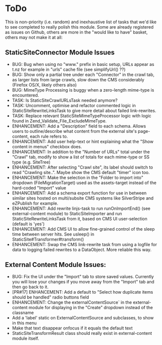 # ToDo

This is non-priority (i.e. random) and inexhaustive list of tasks that we'd like to see completed to really polish this module.
Some are already registered as issues on Github, others are more in the "would like to have" basket, others may not make it at all:

## StaticSiteConnector Module Issues

* BUG: Bug when using no "www." prefix in basic setup, URLs appear as t.nz for example in "urls" cache file (see simplifyUrl() ??)
* BUG: Show only a partial tree under each "Connector" in the crawl tab, as larger lists from large crawls, slow down the CMS considerably (Firefox OS/X, likely others also)
* BUG: MimeType Processing is buggy when a zero-length mime-type is encountered.
* TASK: Is StaticSiteCrawlURLsTask needed anymore?
* TASK: Uncomment, optimise and refactor commented logic in StaticSiteRewriteLinksTask to give more detail about failed link-rewrites.
* TASK: Replace relevant StaticSiteMimeTypeProcessor logic with logic found in Zend_Validate_File_ExcludeMimeType.
* ENHANCEMENT: Add a "Description" field to each schema. Allows users to outline/describe what content from the external site's page-content, each rule refers to.
* ENHANCEMENT: Add user help-text or hint explaining what the "Show content in menus" checkbox does.
* ENHANCEMENT: In addition to the "Number of URLs" total under the "Crawl" tab, modify to show a list of totals for each mime-type or SS type (e.g. SiteTree)
* ENHANCEMENT: After selecting "Crawl site", its label should switch to read "Crawling site..". Maybe show the CMS default "timer" icon too.
* ENHANCEMENT: Make the selection in the "Folder to import into" dropdown (FileMigrationTarget) used as the assets-target instead of the hard-coded "Import" value
* ENHANCEMENT: Add a schema export function for use in between similar sites hosted on multi/subsite CMS systems like SilverStripe and eZPublish for example.
* ENHANCEMENT: Add rewrite linjs-task to run runOnImportEnd() (see external-content module) to StaticSiteImporter and run StaticSiteRewriteLinksTask from it, based on CMS UI user-selection (default is 'yes')
* ENHANCEMENT: Add CMS UI to allow fine-grained control of the sleep time between server hits. See usleep() in StaticSite#Transformer#transform()
* ENHANCEMENT: Swap the CMS link-rewrite task from using a logfile for data to logging failed rewrites to a DataObject. More reliable this way.

## External Content Module Issues:

* BUG: Fix the UI under the "Import" tab to store saved values. Currently you will lose your changes if you move away from the "Import" tab and then go back to it.
* [PR#17] ENHANCEMENT: Add a default to "Select how duplicate items should be handled" radio buttons field
* ENHANCEMENT: Change the externalContentSource` in the external-content module for displaying in the "Create" dropdown instead of the classname
 * Add a 'label' static on ExternalContentSource and subclasses, to show in this menu
 * Make that text disappear onfocus if it equals the default text
* StaticSiteTransformResult class should really exist in external-content module itself.